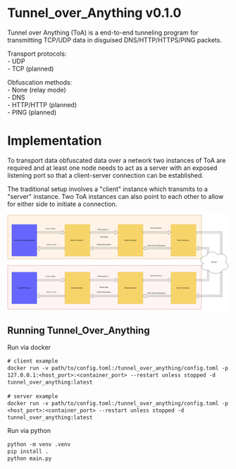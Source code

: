# Tunnel_over_Anything v0.1.0

Tunnel over Anything (ToA) is a end-to-end tunneling program for transmitting TCP/UDP data in disguised DNS/HTTP/HTTPS/PING packets.

Transport protocols:<br>
    - UDP<br>
    - TCP (planned)<br>

Obfuscation methods:<br>
    - None (relay mode)<br>
    - DNS<br>
    - HTTP/HTTP (planned)<br>
    - PING (planned)<br>

# Implementation

To transport data obfuscated data over a network two instances of ToA are required and at least one node needs to act as a server with an exposed listening port so that a client-server connection can be established.

The traditional setup involves a "client" instance which transmits to a "server" instance. Two ToA instances can also point to each other to allow for either side to initiate a connection.

![Setup diagram](docs/Tunnel_Over_Anything.drawio.svg)

## Running Tunnel_Over_Anything

Run via docker
```
# client example
docker run -v path/to/config.toml:/tunnel_over_anything/config.toml -p 127.0.0.1:<host_port>:<container_port> --restart unless stopped -d tunnel_over_anything:latest

# server example
docker run -v path/to/config.toml:/tunnel_over_anything/config.toml -p <host_port>:<container_port> --restart unless stopped -d tunnel_over_anything:latest
```

Run via python
```
python -m venv .venv
pip install .
python main.py
```